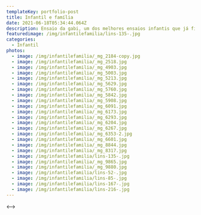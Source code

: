 ```yaml
---
templateKey: portfolio-post
title: Infantil e família
date: 2021-06-18T05:34:44.064Z
description: Ensaio da gabi, um dos melhores ensaios infantis que já fiz.
featuredimage: /img/infantilefamilia/lins-135-.jpg
categories:
  - Infantil
photos:
  - image: /img/infantilefamilia/_mg_2184-copy.jpg
  - image: /img/infantilefamilia/_mg_2518.jpg
  - image: /img/infantilefamilia/_mg_4903.jpg
  - image: /img/infantilefamilia/_mg_5003.jpg
  - image: /img/infantilefamilia/_mg_5213.jpg
  - image: /img/infantilefamilia/_mg_5629.jpg
  - image: /img/infantilefamilia/_mg_5760.jpg
  - image: /img/infantilefamilia/_mg_5842.jpg
  - image: /img/infantilefamilia/_mg_5908.jpg
  - image: /img/infantilefamilia/_mg_6091.jpg
  - image: /img/infantilefamilia/_mg_6173.jpg
  - image: /img/infantilefamilia/_mg_6293.jpg
  - image: /img/infantilefamilia/_mg_6204.jpg
  - image: /img/infantilefamilia/_mg_6267.jpg
  - image: /img/infantilefamilia/_mg_6353-2.jpg
  - image: /img/infantilefamilia/_mg_6601.jpg
  - image: /img/infantilefamilia/_mg_8844.jpg
  - image: /img/infantilefamilia/_mg_8317.jpg
  - image: /img/infantilefamilia/lins-135-.jpg
  - image: /img/infantilefamilia/_mg_9865.jpg
  - image: /img/infantilefamilia/_mg_9880.jpg
  - image: /img/infantilefamilia/lins-52-.jpg
  - image: /img/infantilefamilia/lins-85-.jpg
  - image: /img/infantilefamilia/lins-167-.jpg
  - image: /img/infantilefamilia/lins-216-.jpg
---
```

<-->